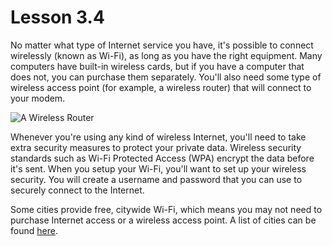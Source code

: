 # Lesson 3.4

No matter what type of Internet service you have, it's possible to
connect wirelessly (known as Wi-Fi), as long as you have the right
equipment. Many computers have built-in wireless cards, but if you have
a computer that does not, you can purchase them separately. You'll also
need some type of wireless access point (for example, a wireless router)
that will connect to your modem.

![A Wireless
Router](https://lh5.googleusercontent.com/ywvnMhLDqbCjIG8XI7jfzqo1sp9IWwSL5XdN7baYwOPozSffFAzJcMaiSdJuP4hCNn67str_fzVv4rSra4UEmXunVZch2YMbuhjV-PLQxvRGo9GR6_9Y6aSuYWIehVSuLyXvfew)

Whenever you're using any kind of wireless Internet, you'll need to
take extra security measures to protect your private data. Wireless
security standards such as Wi-Fi Protected Access (WPA) encrypt the data
before it's sent. When you setup your Wi-Fi, you'll want to set up
your wireless security. You will create a username and password that you
can use to securely connect to the Internet.

Some cities provide free, citywide Wi-Fi, which means you may not need
to purchase Internet access or a wireless access point. A list of cities
can be found
[here](http://en.wikipedia.org/wiki/Municipal_wireless_network).
